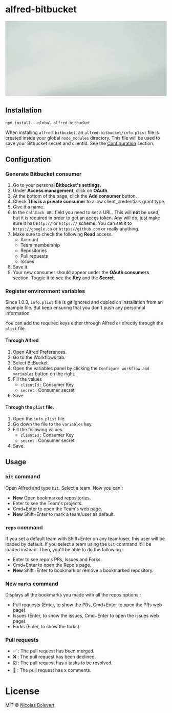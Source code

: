 # alfred-bitbucket

![alt text](alfred-bitbucket.gif)

## Installation

```
npm install --global alfred-bitbucket
```

When installing `alfred-bitbucket`, an `alfred-bitbucket/info.plist` file is created inside your global `node_modules` directory. This file will be used to save your Bitbucket secret and clientId. See the [Configuration](#configuration) section.

## Configuration

### Generate Bitbucket consumer

1. Go to your personal **Bitbucket's settings**.
2. Under **Access management**, click on **OAuth**.
3. At the bottom of the page, click the **Add consumer** button.
4. Check **This is a private consumer** to allow client_credentials grant type.
5. Give it a name.
6. In the `Callback URL` field you need to set a URL. This will **not** be used, but it is required in order to get an acces token. Any will do, just make sure it has `http://` or `https://` scheme. You can set it to `https://google.ca` or `https://github.com` or really anything.
7. Make sure to check the following **Read** access.
    - Account
    - Team membership
    - Repositories
    - Pull requests
    - Issues
8. Save it.
9. Your new consumer should appear under the **OAuth consumers** section. Toggle it to see the **Key** and the **Secret**.

### Register environment variables

Since 1.0.3, `info.plist` file is git ignored and copied on installation from an example file. But keep ensuring that you don't push any personnal information.

You can add the required keys either through Alfred `or` directly through the `plist` file.

#### Through Alfred

1. Open Alfred Preferences.
2. Go to the Workflows tab.
3. Select BitBucket.
4. Open the variables panel by clicking the `Configure workflow and variables` button on the right.
5. Fill the values
    - `clientId` : Consumer Key
    - `secret` : Consumer secret
6. Save

#### Through the `plist` file.

1. Open the `info.plist` file.
2. Go down the file to the `variables` key.
3. Fill the following values.
    - `clientId` : Consumer Key
    - `secret` : Consumer secret
4. Save.

## Usage

### `bit` command
Open Alfred and type `bit`. Select a team. Now you can :
- **New** Open bookmarked repositories.
- Enter to see the Team's projects.
- Cmd+Enter to open the Team's web page.
- **New** Shift+Enter to mark a team/user as default.


### `repo` command

If you set a default team with Shift+Enter on any team/user, this user will be loaded by default. If you select a team using the `bit` command it'll be loaded instead. Then, you'll be able to do the following :
- Enter to see repo's PRs, Issues and Forks.
- Cmd+Enter to open the Repo's page.
- **New** Shift+Enter to bookmark or remove a bookmarked repository.

### **New** `marks` command

Displays all the bookmarks you made with all the repos options :
- Pull requests (Enter, to show the PRs, Cmd+Enter to open the PRs web page).
- Issues (Enter, to show the issues, Cmd+Enter to open the issues web page).
- Forks (Enter, to show the forks).

### Pull requests

- ✅ : The pull request has been merged.
- ❌ : The pull request has been declined.
- ☑️ : The pull request has x tasks to be resolved.
- 💬 : The pull request has x comments.

# License
MIT © [Nicolas Boisvert](https://nboisvert.com)
